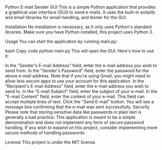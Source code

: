 Python E-mail Sender GUI
This is a simple Python application that provides a graphical user interface (GUI) to send e-mails. It uses the built-in smtplib and email libraries for email handling, and tkinter for the GUI.

Installation
No installation is necessary, as it only uses Python's standard libraries. Make sure you have Python installed, this project uses Python 3.

Usage
You can start the application by running main.py:

bash
Copy code
python main.py
This will open the GUI. Here's how to use it:

In the "Sender's E-mail Address" field, enter the e-mail address you wish to send from.
In the "Sender's Password" field, enter the password for the above e-mail address. Note that if you're using Gmail, you might need to allow less secure apps to use your account for this application.
In the "Recipient's E-mail Address" field, enter the e-mail address you wish to send to.
In the "E-mail Subject" field, enter the subject of your e-mail.
In the "E-mail Content" field, enter the content of your e-mail. This field can accept multiple lines of text.
Click the "Send E-mail" button. You will see a message box confirming that the e-mail was sent successfully.
Security
Please note that storing sensitive data like passwords in plain text is generally a bad practice. This application is meant to be a simple demonstration and does not implement any form of secure password handling. If you wish to expand on this project, consider implementing more secure methods of handling passwords.

License
This project is under the MIT license.
